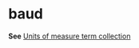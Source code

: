 # baud

**See** [Units of measure term collection](~/a-z-word-list-term-collections/term-collections/units-of-measure-terms.md)
